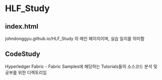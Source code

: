 # HLF_Study

## index.html
johndonggyu.github.io/HLF_Study 의 메인 페이지이며, 실습 일지를 의미함

## CodeStudy
Hyperledger Fabric - Fabric Samples에 해당하는 Tutorials들의 소스코드 분석 및 공부를 위한 디렉토리임
